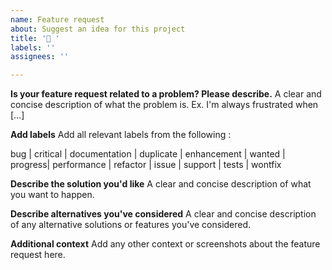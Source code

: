 ```yaml
---
name: Feature request
about: Suggest an idea for this project
title: '🚀 '
labels: ''
assignees: ''

---
```


**Is your feature request related to a problem? Please describe.**
A clear and concise description of what the problem is. Ex. I'm always frustrated when [...]

**Add labels**
Add all relevant labels from the following :

bug | critical | documentation | duplicate | enhancement | wanted | progress| performance | refactor | issue | support | tests | wontfix

**Describe the solution you'd like**
A clear and concise description of what you want to happen.

**Describe alternatives you've considered**
A clear and concise description of any alternative solutions or features you've considered.

**Additional context**
Add any other context or screenshots about the feature request here.
